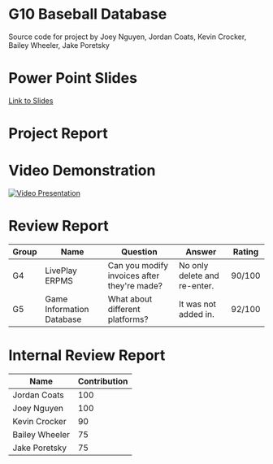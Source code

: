 # G10 Baseball Database
Source code for project by Joey Nguyen, Jordan Coats, Kevin Crocker, Bailey Wheeler, Jake Poretsky 

# Power Point Slides
[Link to Slides](https://github.com/josephnguyen545/Database_GUI/blob/master/project_files/Presentation%20Slides.pdf)


# Project Report


# Video Demonstration
[![Video Presentation](http://img.youtube.com/vi/9H_Iil9Ca-Y/0.jpg)](http://www.youtube.com/watch?v=9H_Iil9Ca-Y)

# Review Report
| Group | Name                      | Question                                    | Answer                       | Rating |
|-------|---------------------------|---------------------------------------------|------------------------------|--------|
| G4    | LivePlay ERPMS            | Can you modify invoices after they're made? | No only delete and re-enter. | 90/100 |
| G5    | Game Information Database | What about different platforms?             | It was not added in.         | 92/100 |

# Internal Review Report
| Name           | Contribution |
|----------------|--------------|
| Jordan Coats   | 100          |
| Joey Nguyen    | 100          |
| Kevin Crocker  | 90          |
| Bailey Wheeler | 75          |
| Jake Poretsky  | 75          |


